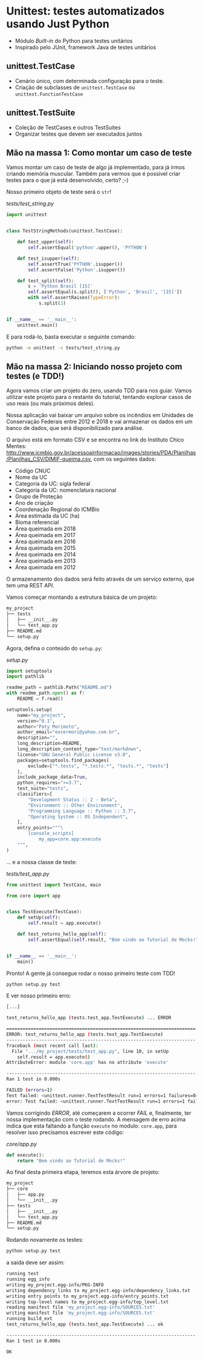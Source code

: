 # Unittest: testes automatizados usando Just Python

 * Módulo *Built-in* do Python para testes unitários
 * Inspirado pelo JUnit, framework Java de testes unitários

## unittest.TestCase

 * Cenário único, com determinada configuração para o teste.
 * Criação de subclasses de `unittest.TestCase` ou `unittest.FunctionTestCase`

## unittest.TestSuite

 * Coleção de TestCases e outros TestSuites
 * Organizar testes que devem ser executados juntos

## Mão na massa 1: Como montar um caso de teste

Vamos montar um caso de teste de algo já implementado, para já irmos criando memória muscular. Também para vermos que é possível criar testes para o que já está desenvolvido, certo? ;-)

Nosso primeiro objeto de teste será o `str`!

_tests/test_string.py_
```python
import unittest


class TestStringMethods(unittest.TestCase):

    def test_upper(self):
        self.assertEqual('python'.upper(), 'PYTHON')

    def test_isupper(self):
        self.assertTrue('PYTHON'.isupper())
        self.assertFalse('Python'.isupper())

    def test_split(self):
        s = 'Python Brasil [15]'
        self.assertEqual(s.split(), ['Python', 'Brasil', '[15]'])
        with self.assertRaises(TypeError):
            s.split(3)


if __name__ == '__main__':
    unittest.main()
```

E para rodá-lo, basta executar o seguinte comando:

```bash
python -m unittest -v tests/test_string.py
```


## Mão na massa 2: Iniciando nosso projeto com testes (e TDD!)

Agora vamos criar um projeto do zero, usando TDD para nos guiar. Vamos utilizar este projeto para o restante do tutorial, tentando explorar casos de uso reais (ou mais próximos deles).

Nossa aplicação vai baixar um arquivo sobre os incêndios em Unidades de Conservação Federais entre 2012 e 2018 e vai armazenar os dados em um banco de dados, que será disponibilizado para análise.

O arquivo está em formato CSV e se encontra no link do Instituto Chico Mentes: http://www.icmbio.gov.br/acessoainformacao/images/stories/PDA/Planilhas/Planilhas_CSV/DIMIF-queima.csv, com os seguintes dados:
- Código CNUC
- Nome da UC
- Categoria da UC: sigla federal
- Categoria da UC: nomenclatura nacional
- Grupo de Proteção
- Ano de criação
- Coordenação Regional do ICMBio
- Área estimada da UC (ha)
- Bioma referencial
- Área queimada em 2018
- Área queimada em 2017
- Área queimada em 2016
- Área queimada em 2015
- Área queimada em 2014
- Área queimada em 2013
- Área queimada em 2012

O armazenamento dos dados será feito através de um serviço externo, que tem uma REST API.

Vamos começar montando a estrutura básica de um projeto:

```bash
my_project
├── tests
│   ├── __init__.py
│   └── test_app.py
├── README.md
└── setup.py
```

Agora, defina o conteúdo do `setup.py`:

_setup.py_
```python
import setuptools
import pathlib

readme_path = pathlib.Path("README.md")
with readme_path.open() as f:
    README = f.read()

setuptools.setup(
    name="my_project",
    version="0.1",
    author="Paty Morimoto",
    author_email="excermori@yahoo.com.br",
    description="",
    long_description=README,
    long_description_content_type="text/markdown",
    license="GNU General Public License v3.0",
    packages=setuptools.find_packages(
        exclude=["*.tests", "*.tests.*", "tests.*", "tests"]
    ),
    include_package_data=True,
    python_requires=">=3.7",
    test_suite="tests",
    classifiers=[
        "Development Status :: 2 - Beta",
        "Environment :: Other Environment",
        "Programming Language :: Python :: 3.7",
        "Operating System :: OS Independent",
    ],
    entry_points="""\
        [console_scripts]
            my_app=core.app:execute
    """,
)
```

... e a nossa classe de teste:

_tests/test_app.py_
```python
from unittest import TestCase, main

from core import app


class TestExecute(TestCase):
    def setUp(self):
        self.result = app.execute()

    def test_returns_hello_app(self):
        self.assertEqual(self.result, "Bem vindo ao Tutorial de Mocks!")


if __name__ == '__main__':
    main()
```

Pronto! A gente já consegue rodar o nosso primeiro teste com TDD!

```bash
python setup.py test
```

E ver nosso primeiro erro:

```bash
[...]

test_returns_hello_app (tests.test_app.TestExecute) ... ERROR

======================================================================
ERROR: test_returns_hello_app (tests.test_app.TestExecute)
----------------------------------------------------------------------
Traceback (most recent call last):
  File ".../my_project/tests/test_app.py", line 10, in setUp
    self.result = app.execute()
AttributeError: module 'core.app' has no attribute 'execute'

----------------------------------------------------------------------
Ran 1 test in 0.000s

FAILED (errors=1)
Test failed: <unittest.runner.TextTestResult run=1 errors=1 failures=0>
error: Test failed: <unittest.runner.TextTestResult run=1 errors=1 failures=0>
```

Vamos corrigindo _ERROR_, até começarem a ocorrer _FAIL_ e, finalmente, ter nossa implementação com o teste rodando.
A mensagem de erro acima indica que esta faltando a função `execute` no modulo: `core.app`, para resolver isso precisamos escrever este código:

_core/app.py_
```python
def execute():
    return "Bem vindo ao Tutorial de Mocks!"
```

Ao final desta primeira etapa, teremos esta árvore de projeto:

```bash
my_project
├── core
│   ├── app.py
│   └── __init__.py
├── tests
│   ├── __init__.py
│   └── test_app.py
├── README.md
└── setup.py
```

Rodando novamente os testes:

```bash
python setup.py test
```
a saida deve ser assim:
```bash
running test
running egg_info
writing my_project.egg-info/PKG-INFO
writing dependency_links to my_project.egg-info/dependency_links.txt
writing entry points to my_project.egg-info/entry_points.txt
writing top-level names to my_project.egg-info/top_level.txt
reading manifest file 'my_project.egg-info/SOURCES.txt'
writing manifest file 'my_project.egg-info/SOURCES.txt'
running build_ext
test_returns_hello_app (tests.test_app.TestExecute) ... ok

----------------------------------------------------------------------
Ran 1 test in 0.000s

OK
```
